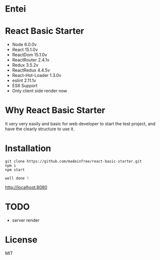 # Entei

# React Basic Starter
* Node 6.0.0v
* React 15.1.0v
* ReactDom 15.1.0v
* ReactRouter 2.4.1v
* Redux 3.5.2v
* ReactRedux 4.4.5v
* React-Hot-Loader 1.3.0v
* eslint 2.11.1v
* ES6 Support
* Only client side render now

# Why React Basic Starter
It very very easily and basic for web developer to start the test project, and have the clearly structure to use it.

# Installation
```
git clone https://github.com/madeinfree/react-basic-starter.git
npm i
npm start

well done !
```
[http://localhost:8080](http://localhost:8080)

# TODO
* server render

# License
MIT
